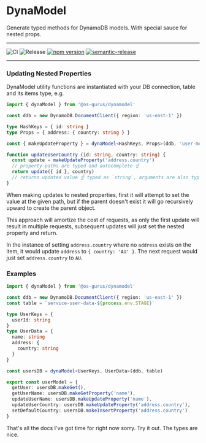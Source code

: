 # DynaModel

Generate typed methods for DynamoDB models. With special sauce for nested props.

---

![CI](https://github.com/OS-Gurus/dynamodel/actions/workflows/push.yml/badge.svg)
![Release](https://github.com/OS-Gurus/dynamodel/actions/workflows/merge.yml/badge.svg)
[![npm version](https://badge.fury.io/js/%40os-gurus%2Fdynamodel.svg)](https://badge.fury.io/js/%40os-gurus%2Fdynamodel)
[![semantic-release](https://img.shields.io/badge/%20%20%F0%9F%93%A6%F0%9F%9A%80-semantic--release-e10079.svg)](https://github.com/semantic-release/semantic-release)

---

### Updating Nested Properties

DynaModel utility functions are instantiated with your DB connection, table and its items type, e.g.

```ts
import { dynaModel } from '@os-gurus/dynamodel'

const ddb = new DynamoDB.DocumentClient({ region: 'us-east-1' })

type HashKeys = { id: string }
type Props = { address: { country: string } }

const { makeUpdateProperty } = dynaModel<HashKeys, Props>(ddb, 'user-meta')

function updateUserCountry (id: string, country: string) {
  const update = makeUpdateProperty('address.country')
  // property paths are typed and autocomplete ☝️
  return update({ id }, country)
  // returns updated value ☝️ typed as `string`, arguments are also typed
}
```

When making updates to nested properties, first it will attempt to set the value at the given path,
but if the parent doesn't exist it will go recursively upward to create the parent object.

This approach will amortize the cost of requests, as only the first update will result in multiple
requests, subsequent updates will just set the nested property and return.

In the instance of setting `address.country` where no `address` exists on the item, it would update
`address` to `{ country: 'AU' }`. The next request would just set `address.country` to `AU`.

### Examples

```ts
import { dynaModel } from '@os-gurus/dynamodel'

const ddb = new DynamoDB.DocumentClient({ region: 'us-east-1' })
const table = `service-user-data-${process.env.STAGE}`

type UserKeys = {
  userId: string
}
type UserData = {
  name: string
  address: {
    country: string
  }
}

const usersDB = dynaModel<UserKeys, UserData>(ddb, table)

export const userModel = {
  getUser: usersDB.makeGet(),
  getUserName: usersDB.makeGetProperty('name'),
  updateUserName: usersDB.makeUpdateProperty('name'),
  updateUserCountry: usersDB.makeUpdateProperty('address.country'),
  setDefaultCountry: usersDB.makeInsertProperty('address.country')
}
```

That's all the docs I've got time for right now sorry. Try it out. The types are nice.
